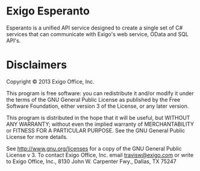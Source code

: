 Exigo Esperanto
=========

Esperanto is a unified API service designed to create a single set of C# services that can communicate with Exigo's web service, OData and SQL API's.


Disclaimers
=========
Copyright © 2013  Exigo Office, Inc.

This program is free software: you can redistribute it and/or modify it under the terms of the GNU General Public License as published by the Free Software Foundation, either version 3 of the License, or any later version.

This program is distributed in the hope that it will be useful, but WITHOUT ANY WARRANTY; without even the implied warranty of MERCHANTABILITY or FITNESS FOR A PARTICULAR PURPOSE.  See the GNU General Public License for more details.

See http://www.gnu.org/licenses for a copy of the GNU General Public License v 3.
To contact Exigo Office, Inc. email travisw@exigo.com or write to Exigo Office, Inc., 8130 John W. Carpenter Fwy., Dallas, TX 75247
